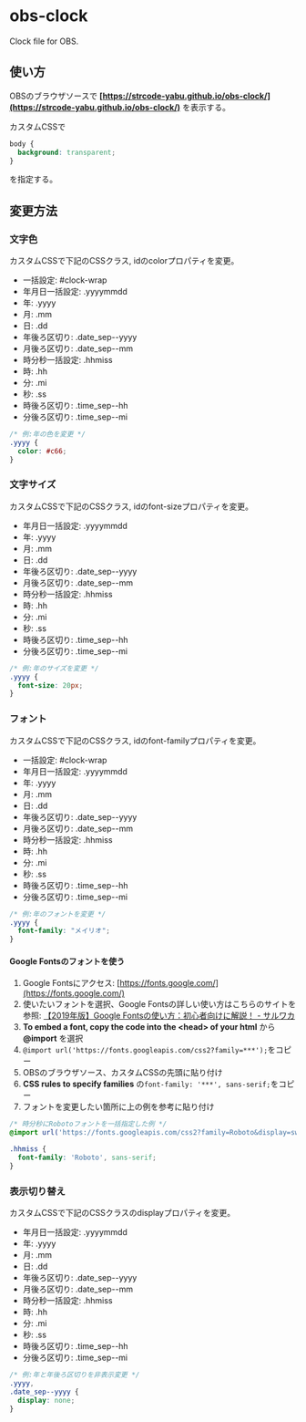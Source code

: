 # obs-clock

Clock file for OBS.

## 使い方

OBSのブラウザソースで
**[https://strcode-yabu.github.io/obs-clock/](https://strcode-yabu.github.io/obs-clock/)**
を表示する。

カスタムCSSで

```css
body {
  background: transparent;
}
```

を指定する。


## 変更方法

### 文字色

カスタムCSSで下記のCSSクラス, idのcolorプロパティを変更。

- 一括設定: #clock-wrap
- 年月日一括設定: .yyyymmdd
- 年: .yyyy
- 月: .mm
- 日: .dd
- 年後ろ区切り: .date_sep--yyyy
- 月後ろ区切り: .date_sep--mm
- 時分秒一括設定: .hhmiss
- 時: .hh
- 分: .mi
- 秒: .ss
- 時後ろ区切り: .time_sep--hh
- 分後ろ区切り: .time_sep--mi

```css
/* 例:年の色を変更 */
.yyyy {
  color: #c66;
}
```


### 文字サイズ

カスタムCSSで下記のCSSクラス, idのfont-sizeプロパティを変更。

- 年月日一括設定: .yyyymmdd
- 年: .yyyy
- 月: .mm
- 日: .dd
- 年後ろ区切り: .date_sep--yyyy
- 月後ろ区切り: .date_sep--mm
- 時分秒一括設定: .hhmiss
- 時: .hh
- 分: .mi
- 秒: .ss
- 時後ろ区切り: .time_sep--hh
- 分後ろ区切り: .time_sep--mi

```css
/* 例:年のサイズを変更 */
.yyyy {
  font-size: 20px;
}
```

### フォント

カスタムCSSで下記のCSSクラス, idのfont-familyプロパティを変更。

- 一括設定: #clock-wrap
- 年月日一括設定: .yyyymmdd
- 年: .yyyy
- 月: .mm
- 日: .dd
- 年後ろ区切り: .date_sep--yyyy
- 月後ろ区切り: .date_sep--mm
- 時分秒一括設定: .hhmiss
- 時: .hh
- 分: .mi
- 秒: .ss
- 時後ろ区切り: .time_sep--hh
- 分後ろ区切り: .time_sep--mi

```css
/* 例:年のフォントを変更 */
.yyyy {
  font-family: "メイリオ";
}
```

#### Google Fontsのフォントを使う

1. Google Fontsにアクセス: [https://fonts.google.com/](https://fonts.google.com/)  
2. 使いたいフォントを選択、Google Fontsの詳しい使い方はこちらのサイトを参照: [【2019年版】Google Fontsの使い方：初心者向けに解説！ - サルワカ](https://saruwakakun.com/html-css/basic/google-fonts)
3. **To embed a font, copy the code into the \<head\> of your html** から **@import** を選択
4. `@import url('https://fonts.googleapis.com/css2?family=***');`をコピー
5. OBSのブラウザソース、カスタムCSSの先頭に貼り付け
6. **CSS rules to specify families** の`font-family: '***', sans-serif;`をコピー
7. フォントを変更したい箇所に上の例を参考に貼り付け

```css
/* 時分秒にRobotoフォントを一括指定した例 */
@import url('https://fonts.googleapis.com/css2?family=Roboto&display=swap');

.hhmiss {
  font-family: 'Roboto', sans-serif;
}

```



### 表示切り替え

カスタムCSSで下記のCSSクラスのdisplayプロパティを変更。

- 年月日一括設定: .yyyymmdd
- 年: .yyyy
- 月: .mm
- 日: .dd
- 年後ろ区切り: .date_sep--yyyy
- 月後ろ区切り: .date_sep--mm
- 時分秒一括設定: .hhmiss
- 時: .hh
- 分: .mi
- 秒: .ss
- 時後ろ区切り: .time_sep--hh
- 分後ろ区切り: .time_sep--mi

```css
/* 例:年と年後ろ区切りを非表示変更 */
.yyyy,
.date_sep--yyyy {
  display: none;
}
```
